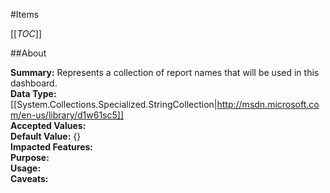 #Items

[[_TOC_]]

##About

**Summary:**  Represents a collection of report names that will be used in this dashboard.   
**Data Type:** [[System.Collections.Specialized.StringCollection|http://msdn.microsoft.com/en-us/library/d1w61sc5]]  
**Accepted Values:**   
**Default Value:** {}  
**Impacted Features:**   
**Purpose:**   
**Usage:**   
**Caveats:**   


